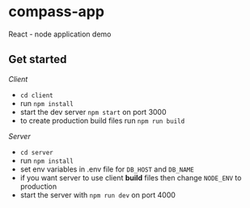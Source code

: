 # compass-app
React - node application demo

## Get started
*Client*
  - `cd client`
  - run `npm install`
  - start the dev server `npm start` on port 3000
  - to create production build files run `npm run build`

*Server*
  - `cd server`
  - run `npm install`
  - set env variables in .env file for `DB_HOST` and `DB_NAME`
  - if you want server to use client **build** files then change `NODE_ENV` to production
  - start the server with `npm run dev` on port 4000
